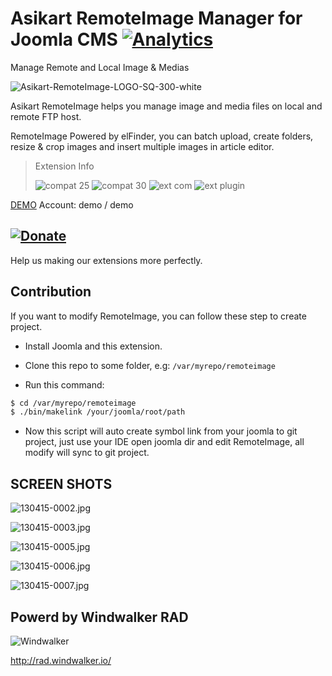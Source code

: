 # Asikart RemoteImage Manager for Joomla CMS  [![Analytics](https://ga-beacon.appspot.com/UA-48372917-1/remoteimage/readme)](https://github.com/igrigorik/ga-beacon)

Manage Remote and Local Image & Medias

![Asikart-RemoteImage-LOGO-SQ-300-white][1]

Asikart RemoteImage helps you manage image and media files on local and remote FTP host.

RemoteImage Powered by elFinder, you can batch upload, create folders, resize & crop images and insert multiple images in article editor.


> Extension Info
>
> ![compat 25][2]&nbsp;![compat 30][3]&nbsp;![ext com][4]&nbsp;![ext plugin][5]

[DEMO][7] Account: demo / demo

## [![Donate](http://f.cl.ly/items/201r3g370r0r461l3x2b/btn_donate_LG.gif)](http://ext.asikart.com/donate-us.html)

Help us making our extensions more perfectly.


## Contribution

If you want to modify RemoteImage, you can follow these step to create project.

- Install Joomla and this extension.

- Clone this repo to some folder, e.g: `/var/myrepo/remoteimage`

- Run this command:

``` bash
$ cd /var/myrepo/remoteimage
$ ./bin/makelink /your/joomla/root/path
```

- Now this script will auto create symbol link from your joomla to git project, just use your IDE open joomla dir and edit RemoteImage, all modify will sync to git project.


## SCREEN SHOTS

![130415-0002.jpg][8]

![130415-0003.jpg][9]

![130415-0005.jpg][10]

![130415-0006.jpg][11]

![130415-0007.jpg][12]

## Powerd by Windwalker RAD

![Windwalker](http://rad.windwalker.io/media/images/logo/windwalker-logo.png)

http://rad.windwalker.io/

   [1]: http://ext.asikart.com/images/extensions/remoteimage/Asikart-RemoteImage-LOGO-SQ-300-white.png
   [2]: http://ext.asikart.com/images/global/extension/compat_25.png
   [3]: http://ext.asikart.com/images/global/extension/compat_30.png
   [4]: http://ext.asikart.com/images/global/extension/ext_com.png
   [5]: http://ext.asikart.com/images/global/extension/ext_plugin.png
   [6]: http://ext.asikart.com/downloads/asikart-remoteimage.html
   [7]: http://demo.asikart.com/quickcontent/administrator/
   [8]: http://ext.asikart.com/images/extensions/remoteimage/130415-0002.jpg
   [9]: http://ext.asikart.com/images/extensions/remoteimage/130415-0003.jpg
   [10]: http://ext.asikart.com/images/extensions/remoteimage/130415-0005.jpg
   [11]: http://ext.asikart.com/images/extensions/remoteimage/130415-0006.jpg
   [12]: http://ext.asikart.com/images/extensions/remoteimage/130415-0007.jpg
  
